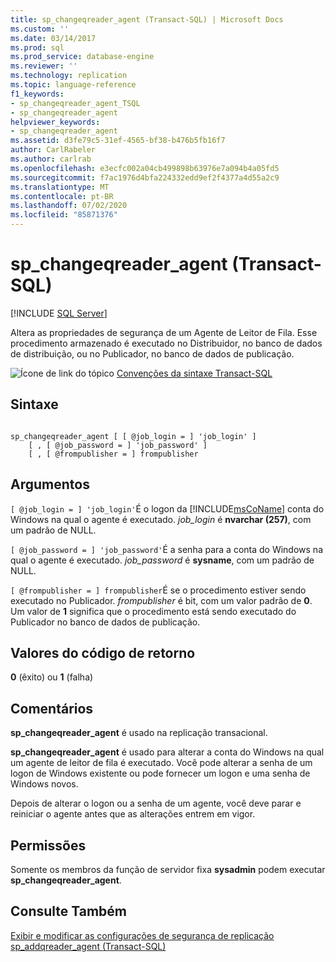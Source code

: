 ```yaml
---
title: sp_changeqreader_agent (Transact-SQL) | Microsoft Docs
ms.custom: ''
ms.date: 03/14/2017
ms.prod: sql
ms.prod_service: database-engine
ms.reviewer: ''
ms.technology: replication
ms.topic: language-reference
f1_keywords:
- sp_changeqreader_agent_TSQL
- sp_changeqreader_agent
helpviewer_keywords:
- sp_changeqreader_agent
ms.assetid: d3fe79c5-31ef-4565-bf38-b476b5fb16f7
author: CarlRabeler
ms.author: carlrab
ms.openlocfilehash: e3ecfc002a04cb499898b63976e7a094b4a05fd5
ms.sourcegitcommit: f7ac1976d4bfa224332edd9ef2f4377a4d55a2c9
ms.translationtype: MT
ms.contentlocale: pt-BR
ms.lasthandoff: 07/02/2020
ms.locfileid: "85871376"
---
```

# <a name="sp_changeqreader_agent-transact-sql"></a>sp_changeqreader_agent (Transact-SQL)
[!INCLUDE [SQL Server](../../includes/applies-to-version/sqlserver.md)]

  Altera as propriedades de segurança de um Agente de Leitor de Fila. Esse procedimento armazenado é executado no Distribuidor, no banco de dados de distribuição, ou no Publicador, no banco de dados de publicação.  
  
 ![Ícone de link do tópico](../../database-engine/configure-windows/media/topic-link.gif "Ícone de link do tópico") [Convenções da sintaxe Transact-SQL](../../t-sql/language-elements/transact-sql-syntax-conventions-transact-sql.md)  
  
## <a name="syntax"></a>Sintaxe  
  
```  
  
sp_changeqreader_agent [ [ @job_login = ] 'job_login' ]  
    [ , [ @job_password = ] 'job_password' ]  
    [ , [ @frompublisher = ] frompublisher   
```  
  
## <a name="arguments"></a>Argumentos  
`[ @job_login = ] 'job_login'`É o logon da [!INCLUDE[msCoName](../../includes/msconame-md.md)] conta do Windows na qual o agente é executado. *job_login* é **nvarchar (257)**, com um padrão de NULL.  
  
`[ @job_password = ] 'job_password'`É a senha para a conta do Windows na qual o agente é executado. *job_password* é **sysname**, com um padrão de NULL.  
  
`[ @frompublisher = ] frompublisher`É se o procedimento estiver sendo executado no Publicador. *frompublisher* é bit, com um valor padrão de **0**. Um valor de **1** significa que o procedimento está sendo executado do Publicador no banco de dados de publicação.  
  
## <a name="return-code-values"></a>Valores do código de retorno  
 **0** (êxito) ou **1** (falha)  
  
## <a name="remarks"></a>Comentários  
 **sp_changeqreader_agent** é usado na replicação transacional.  
  
 **sp_changeqreader_agent** é usado para alterar a conta do Windows na qual um agente de leitor de fila é executado. Você pode alterar a senha de um logon de Windows existente ou pode fornecer um logon e uma senha de Windows novos.  
  
 Depois de alterar o logon ou a senha de um agente, você deve parar e reiniciar o agente antes que as alterações entrem em vigor.  
  
## <a name="permissions"></a>Permissões  
 Somente os membros da função de servidor fixa **sysadmin** podem executar **sp_changeqreader_agent**.  
  
## <a name="see-also"></a>Consulte Também  
 [Exibir e modificar as configurações de segurança de replicação](../../relational-databases/replication/security/view-and-modify-replication-security-settings.md)   
 [sp_addqreader_agent &#40;Transact-SQL&#41;](../../relational-databases/system-stored-procedures/sp-addqreader-agent-transact-sql.md)  
  
  
